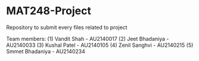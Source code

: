 # MAT248-Project
Repository to submit every files related to project

Team members:
(1) Vandit Shah - AU2140017
(2) Jeet Bhadaniya - AU2140033
(3) Kushal Patel - AU2140105
(4) Zenil Sanghvi - AU2140215
(5) Smmet Bhadaniya - AU2140234
